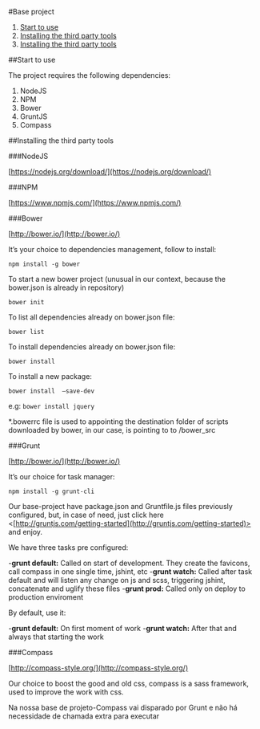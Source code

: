 #Base project

1. [Start to use](https://github.com/andremachadodev/base-project#start-to-use)
2. [Installing the third party tools](https://github.com/andremachadodev/base-project#installing-the-tools)
3. [Installing the third party tools](https://github.com/andremachadodev/base-project#installing-the-tools)

<a name="start-to-use"></a>
##Start to use

The project requires the following dependencies:

1. NodeJS
2. NPM
3. Bower
4. GruntJS
5. Compass

<a name="installing-the-tools"></a>
##Installing the third party tools

###NodeJS

[https://nodejs.org/download/](https://nodejs.org/download/)

###NPM

[https://www.npmjs.com/](https://www.npmjs.com/)

###Bower

[http://bower.io/](http://bower.io/)

It’s your choice to dependencies management, follow to install:

<code>npm install -g bower</code>

To start a new bower project (unusual in our context, because the bower.json is already in repository)

<code>bower init</code>

To list all dependencies already on bower.json file:

<code>bower list</code>

To install dependencies already on bower.json file:

<code>bower install</code>

To install a new package:

<code>bower install <package-name> —save-dev</code>

e.g: <code>bower install jquery</code>

*.bowerrc file is used to appointing the destination folder of scripts downloaded by bower, in our case, is pointing to to /bower_src

###Grunt

[http://bower.io/](http://bower.io/)

It’s our choice for task manager:

<code>npm install -g grunt-cli</code>

Our base-project have package.json and Gruntfile.js files previously configured, but, in case of need, just click here <[http://gruntjs.com/getting-started](http://gruntjs.com/getting-started)> and enjoy.

We have three tasks pre configured:

  -**grunt default:** Called on start of development. They create the favicons, call compass in one single time, jshint, etc
  -**grunt watch:** Called after task default and will listen any change on js and scss, triggering jshint, concatenate and uglify these files
  -**grunt prod:** Called only on deploy to production enviroment

By default, use it:

  -**grunt default:** On first moment of work
  -**grunt watch:** After that and always that starting the work

###Compass

[http://compass-style.org/](http://compass-style.org/)

Our choice to boost the good and old css, compass is a sass framework, used to improve the work with css.

Na nossa base de projeto-Compass vai disparado por Grunt e não há necessidade de chamada extra para executar
